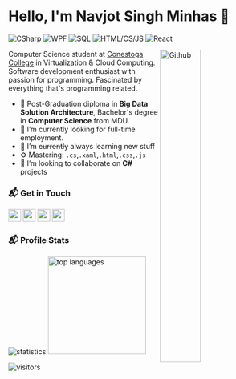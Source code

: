 # Hello, I'm Navjot Singh Minhas 👋

![CSharp](https://img.shields.io/badge/CSharp-Expert-purple)
![WPF](https://img.shields.io/badge/WPF-Intermediate-black)
![SQL](https://img.shields.io/badge/SQL-Intermediate-blue)
![HTML/CS/JS](https://img.shields.io/badge/HTML/CS/JS-Intermediate-orange)
![React](https://img.shields.io/badge/React-Beginner-0077B5)

<img width="40%" align="right" alt="Github" src="https://navjotsinghminhas.com/images/programmer.gif" />

Computer Science student at [Conestoga College](https://www.conestogac.on.ca) in Virtualization & Cloud Computing. Software development enthusiast with passion for programming. Fascinated by everything that's programming related.

- 🔭 Post-Graduation diploma in **Big Data Solution Architecture**, Bachelor's degree in **Computer Science** from MDU.
- 🌱 I’m currently looking for full-time employment.
- 🌱 I’m <s>currently</s> always learning new stuff
- ⚙️ Mastering: `.cs`,`.xaml`,`.html`,`.css`,`.js`
- 👯 I’m looking to collaborate on **C#** projects

### 📬 Get in Touch

<p><a href="https://www.linkedin.com/in/navjotsinghminhas/"><img src="https://img.shields.io/badge/linkedin-%230077B5.svg?&style=for-the-badge&logo=linkedin&logoColor=white" height=25></a>  <a href="https://navjotsinghminhas.com/"><img src="https://img.shields.io/badge/website-%236c63ff.svg?&style=for-the-badge&logo=internet%20explorer&logoColor=white" height=25></a>  <a href="https://twitter.com/NavjotSingh548"><img src="https://img.shields.io/badge/twitter-%231DA1F2.svg?&style=for-the-badge&logo=twitter&logoColor=white" height=25></a>  <a href="mailto:navjotsingh548@gmail.com"><img src="https://img.shields.io/badge/gmail-%23DB4437.svg?&style=for-the-badge&logo=gmail&logoColor=white" height=25></a> </p>

### 📬 Profile Stats

<p><img src="https://github-readme-stats.vercel.app/api?username=NavjotSinghMinhas&show_icons=true&count_private=false" alt="statistics" />
<img height="195" src="https://github-readme-stats.vercel.app/api/top-langs/?username=NavjotSinghMinhas&layout=compact" alt="top languages" /></p>
<p><img src="https://api.visitorbadge.io/api/visitors?path=NavjotSinghMinhas&countColor=%23263759" alt="visitors"></p>

